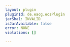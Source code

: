 ```yaml
---
layout: plugin
pluginId: de.eacg.ecsPlugin
jarSha1: INVALID
isJarAvailable: false
error: NONE
violations: []

---
```

